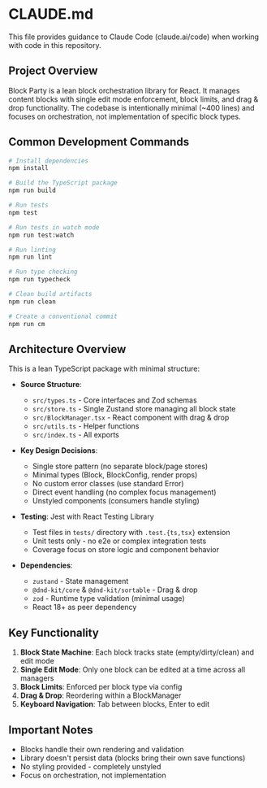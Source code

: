 # CLAUDE.md

This file provides guidance to Claude Code (claude.ai/code) when working with code in this repository.

## Project Overview

Block Party is a lean block orchestration library for React. It manages content blocks with single edit mode enforcement, block limits, and drag & drop functionality. The codebase is intentionally minimal (~400 lines) and focuses on orchestration, not implementation of specific block types.

## Common Development Commands

```bash
# Install dependencies
npm install

# Build the TypeScript package
npm run build

# Run tests
npm test

# Run tests in watch mode
npm run test:watch

# Run linting
npm run lint

# Run type checking
npm run typecheck

# Clean build artifacts
npm run clean

# Create a conventional commit
npm run cm
```

## Architecture Overview

This is a lean TypeScript package with minimal structure:

- **Source Structure**: 
  - `src/types.ts` - Core interfaces and Zod schemas
  - `src/store.ts` - Single Zustand store managing all block state
  - `src/BlockManager.tsx` - React component with drag & drop
  - `src/utils.ts` - Helper functions
  - `src/index.ts` - All exports

- **Key Design Decisions**:
  - Single store pattern (no separate block/page stores)
  - Minimal types (Block, BlockConfig, render props)
  - No custom error classes (use standard Error)
  - Direct event handling (no complex focus management)
  - Unstyled components (consumers handle styling)

- **Testing**: Jest with React Testing Library
  - Test files in `tests/` directory with `.test.{ts,tsx}` extension
  - Unit tests only - no e2e or complex integration tests
  - Coverage focus on store logic and component behavior

- **Dependencies**:
  - `zustand` - State management
  - `@dnd-kit/core` & `@dnd-kit/sortable` - Drag & drop
  - `zod` - Runtime type validation (minimal usage)
  - React 18+ as peer dependency

## Key Functionality

1. **Block State Machine**: Each block tracks state (empty/dirty/clean) and edit mode
2. **Single Edit Mode**: Only one block can be edited at a time across all managers
3. **Block Limits**: Enforced per block type via config
4. **Drag & Drop**: Reordering within a BlockManager
5. **Keyboard Navigation**: Tab between blocks, Enter to edit

## Important Notes

- Blocks handle their own rendering and validation
- Library doesn't persist data (blocks bring their own save functions)
- No styling provided - completely unstyled
- Focus on orchestration, not implementation